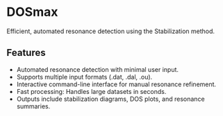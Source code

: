 # DOSmax
Efficient, automated resonance detection using the Stabilization method.

## Features
- Automated resonance detection with minimal user input.
- Supports multiple input formats (.dat, .dal, .ou).
- Interactive command-line interface for manual resonance refinement.
- Fast processing: Handles large datasets in seconds.
- Outputs include stabilization diagrams, DOS plots, and resonance summaries.

